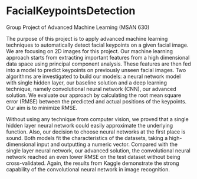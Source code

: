 # FacialKeypointsDetection
Group Project of Advanced Machine Learning (MSAN 630)

The purpose of this project is to apply advanced machine learning techniques to automatically detect facial keypoints on a given facial image. We are focusing on 2D images for this project. Our machine learning approach starts from extracting important features from a high dimensional data space using principal component analysis. These features are then fed into a model to predict keypoints on previously unseen facial images. Two algorithms are investigated to build our models: a  neural network model with single hidden layer, our baseline solution and a deep learning technique, namely convolutional neural network (CNN), our advanced solution. We evaluate our approach by calculating the root mean square error (RMSE) between the predicted and actual positions of the keypoints. Our aim is to minimize RMSE.

Without using any technique from computer vision, we proved that a single hidden layer neural network could easily approximate the underlying function. Also, our decision to choose neural networks at the first place is sound. Both models fit the characteristics of the datasets, taking a high-dimensional input and outputting a numeric vector. Compared with the single layer neural network, our advanced solution, the convolutional neural network reached an even lower RMSE on the test dataset without being cross-validated. Again, the results from Kaggle demonstrate the strong capability of the convolutional neural network in image recognition. 
